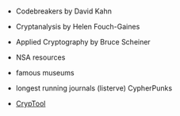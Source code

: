 #

- Codebreakers by David Kahn
- Cryptanalysis by Helen Fouch-Gaines
- Applied Cryptography by Bruce Scheiner
- NSA resources
- famous museums
- longest running journals (listerve)
CypherPunks

- [CrypTool](https://www.cryptool.org/en/)
